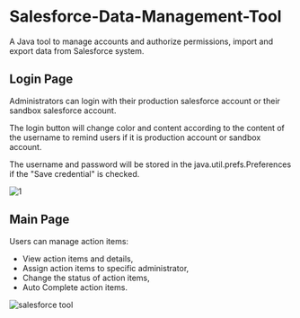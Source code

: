 # Salesforce-Data-Management-Tool
A Java tool to manage accounts and authorize permissions, import and export data from Salesforce system. 

## Login Page
Administrators can login with their production salesforce account or their sandbox salesforce account. 

The login button will change color and content according to the content of the username to remind users if it is production account or sandbox account.

The username and password will be stored in the java.util.prefs.Preferences if the "Save credential" is checked.

![1](https://user-images.githubusercontent.com/23087939/35136937-76b667d0-fc9b-11e7-8e17-75cf3c1f243e.PNG)

## Main Page
Users can manage action items:
* View action items and details, 
* Assign action items to specific administrator,
* Change the status of action items,
* Auto Complete action items.

![salesforce tool](https://user-images.githubusercontent.com/23087939/35135625-4684039a-fc93-11e7-8a30-85b350903fd8.PNG)
